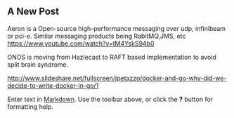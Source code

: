 ##

## A New Post
Aeron is a Open-source high-performance messaging over udp, infinibeam or pci-e. Similar messaging products being RabitMQ,JMS, etc
https://www.youtube.com/watch?v=tM4YskS94b0

ONOS is moving from Hazlecast to RAFT based implementation to avoid split brain syndrome.

http://www.slideshare.net/fullscreen/jpetazzo/docker-and-go-why-did-we-decide-to-write-docker-in-go/1

Enter text in [Markdown](http://daringfireball.net/projects/markdown/). Use the toolbar above, or click the **?** button for formatting help.
